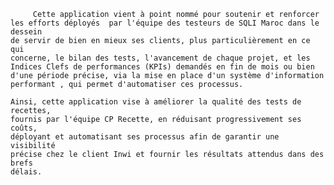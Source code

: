          Cette application vient à point nommé pour soutenir et renforcer les efforts déployés  par l'équipe des testeurs de SQLI Maroc dans le dessein 
    de servir de bien en mieux ses clients, plus particulièrement en ce qui  
    concerne, le bilan des tests, l'avancement de chaque projet, et les
    Indices Clefs de performances (KPIs) demandés en fin de mois ou bien 
    d'une période précise, via la mise en place d'un système d'information 
    performant , qui permet d'automatiser ces processus.

    Ainsi, cette application vise à améliorer la qualité des tests de recettes,
    fournis par l'équipe CP Recette, en réduisant progressivement ses coûts, 
    déployant et automatisant ses processus afin de garantir une visibilité 
    précise chez le client Inwi et fournir les résultats attendus dans des brefs 
    délais.
